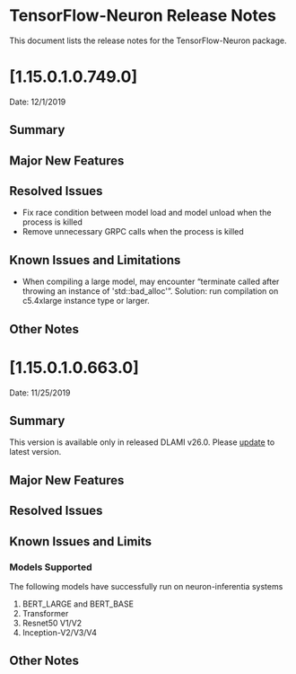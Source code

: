 # TensorFlow-Neuron Release Notes

This document lists the release notes for the TensorFlow-Neuron package.

# [1.15.0.1.0.749.0]

Date: 12/1/2019

## Summary

## Major New Features

## Resolved Issues

* Fix race condition between model load and model unload when the process is killed
* Remove unnecessary GRPC calls when the process is killed

## Known Issues and Limitations

* When compiling a large model, may encounter “terminate called after throwing an instance of 'std::bad_alloc'”. Solution: run compilation on c5.4xlarge instance type or larger.

## Other Notes



# [1.15.0.1.0.663.0]

Date:  11/25/2019

## Summary

This version is available only in released DLAMI v26.0. Please [update](https://github.com/aws/aws-neuron-sdk/blob/master/release-notes/dlami-release-notes.md#known-issues) to latest version.

## Major New Features

## Resolved Issues

## Known Issues and Limits

### Models Supported

The following models have successfully run on neuron-inferentia systems

1. BERT_LARGE and BERT_BASE
2. Transformer
3. Resnet50 V1/V2
4. Inception-V2/V3/V4

## Other Notes



